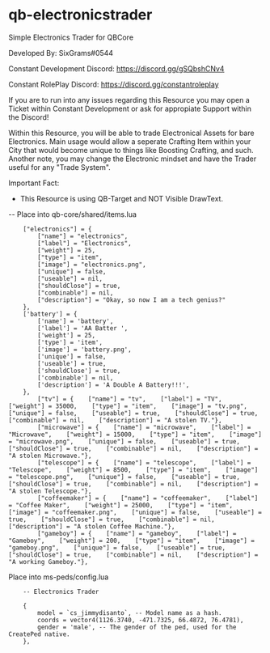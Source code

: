 # qb-electronicstrader
Simple Electronics Trader for QBCore

Developed By: SixGrams#0544

Constant Development Discord: https://discord.gg/gSQbshCNv4

Constant RolePlay Discord: https://discord.gg/constantroleplay

If you are to run into any issues regarding this Resource you may open a Ticket within Constant Development or ask for appropiate Support within the Discord!

Within this Resource, you will be able to trade Electronical Assets for bare Electronics. Main usage would allow a seperate Crafting Item within your City that would become unique to things like Boosting Crafting, and such. Another note, you may change the Electronic mindset and have the Trader useful for any "Trade System".

Important Fact:

 - This Resource is using QB-Target and NOT Visible DrawText.

-- Place into qb-core/shared/items.lua
```
    ["electronics"] = {
        ["name"] = "electronics",
        ["label"] = "Electronics",
        ["weight"] = 25,
        ["type"] = "item",
        ["image"] = "electronics.png",
        ["unique"] = false,
        ["useable"] = nil,
        ["shouldClose"] = true,
        ["combinable"] = nil,
        ["description"] = "Okay, so now I am a tech genius?"
    },
    ['battery'] = {
        ['name'] = 'battery', 			    
        ['label'] = 'AA Batter ', 				
        ['weight'] = 25, 		
        ['type'] = 'item', 		
        ['image'] = 'battery.png', 		    
        ['unique'] = false, 	
        ['useable'] = true, 	
        ['shouldClose'] = true,	   
        ['combinable'] = nil,   
        ['description'] = 'A Double A Battery!!!',
    },
        ["tv"] = {    ["name"] = "tv",    ["label"] = "TV",    ["weight"] = 35000,    ["type"] = "item",    ["image"] = "tv.png",    ["unique"] = false,    ["useable"] = true,    ["shouldClose"] = true,    ["combinable"] = nil,    ["description"] = "A stolen TV."},
        ["microwave"] = {    ["name"] = "microwave",    ["label"] = "Microwave",    ["weight"] = 15000,    ["type"] = "item",    ["image"] = "microwave.png",    ["unique"] = false,    ["useable"] = true,    ["shouldClose"] = true,    ["combinable"] = nil,    ["description"] = "A stolen Microwave."},
        ["telescope"] = {    ["name"] = "telescope",    ["label"] = "Telescope",    ["weight"] = 8500,    ["type"] = "item",    ["image"] = "telescope.png",    ["unique"] = false,    ["useable"] = true,    ["shouldClose"] = true,    ["combinable"] = nil,    ["description"] = "A stolen Telescope."},
        ["coffeemaker"] = {    ["name"] = "coffeemaker",    ["label"] = "Coffee Maker",    ["weight"] = 25000,    ["type"] = "item",    ["image"] = "coffeemaker.png",    ["unique"] = false,    ["useable"] = true,    ["shouldClose"] = true,    ["combinable"] = nil,    ["description"] = "A stolen Coffee Machine."},
        ["gameboy"] = {    ["name"] = "gameboy",    ["label"] = "Gameboy",    ["weight"] = 200,    ["type"] = "item",    ["image"] = "gameboy.png",    ["unique"] = false,    ["useable"] = true,    ["shouldClose"] = true,    ["combinable"] = nil,    ["description"] = "A working Gameboy."},
```

Place into ms-peds/config.lua
```
	-- Electronics Trader

	{
		model = `cs_jimmydisanto`, -- Model name as a hash.
		coords = vector4(1126.3740, -471.7325, 66.4872, 76.4781),
		gender = 'male', -- The gender of the ped, used for the CreatePed native.
	},
```
